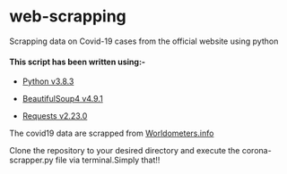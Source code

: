 # web-scrapping
Scrapping data on Covid-19 cases from the official website using python

#### This script has been written using:-

* [Python v3.8.3](https://www.python.org/downloads/)

* [BeautifulSoup4 v4.9.1](https://pypi.org/project/beautifulsoup4/)

* [Requests v2.23.0](https://pypi.org/project/requests/)

The covid19 data are scrapped from [Worldometers.info](https://www.worldometers.info/coronavirus/)

Clone the repository to your desired directory and execute the corona-scrapper.py file via terminal.Simply that!!
